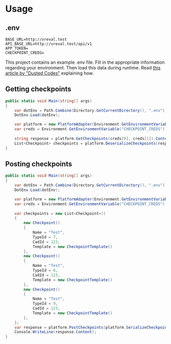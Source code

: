 ﻿# Usage

## .env

```text
BASE_URL=http://vreval.test
API_BASE_URL=http://vreval.test/api/v1
APP_TOKEN=
CHECKPOINT_CREDS=
```

This project contains an example .env file. Fill in the appropriate information regarding your environment. Then load this data during runtime. Read [this article by "Dusted Codes"](https://dusted.codes/dotenv-in-dotnet) explaining how.

## Getting checkpoints
```c#
public static void Main(string[] args)
{
    var dotEnv = Path.Combine(Directory.GetCurrentDirectory(), ".env");
    DotEnv.Load(dotEnv);

    var platform = new PlatformAdapter(Environment.GetEnvironmentVariable("API_BASE_URL"));
    var creds = Environment.GetEnvironmentVariable("CHECKPOINT_CREDS").Split('.');
    
    string response = platform.GetCheckpoints(creds[0], creds[1]).Content;
    List<Checkpoint> checkpoints = platform.DeserializeCheckpoints(response);
}
```

## Posting checkpoints
```c#
public static void Main(string[] args)
{
    var dotEnv = Path.Combine(Directory.GetCurrentDirectory(), ".env");
    DotEnv.Load(dotEnv);

    var platform = new PlatformAdapter(Environment.GetEnvironmentVariable("API_BASE_URL"));
    var creds = Environment.GetEnvironmentVariable("CHECKPOINT_CREDS").Split('.');
    
    var checkpoints = new List<Checkpoint>()
    {
        new Checkpoint()
        {
            Name = "Test",
            TypeId = 7,
            CadId = 123,
            Template = new CheckpointTemplate()
        },
        new Checkpoint()
        {
            Name = "Test",
            TypeId = 8,
            CadId = 123,
            Template = new CheckpointTemplate()
        },
        new Checkpoint()
        {
            Name = "Test",
            TypeId = 9,
            CadId = 123,
            Template = new CheckpointTemplate()
        },
    };
    var response = platform.PostCheckpoints(platform.SerializeCheckpoints(checkpoints), creds[0], creds[1]);
    Console.WriteLine(response.Content);
}
```